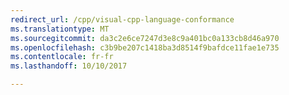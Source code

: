 ```yaml
---
redirect_url: /cpp/visual-cpp-language-conformance
ms.translationtype: MT
ms.sourcegitcommit: da3c2e6ce7247d3e8c9a401bc0a133cb8d46a970
ms.openlocfilehash: c3b9be207c1418ba3d8514f9bafdce11fae1e735
ms.contentlocale: fr-fr
ms.lasthandoff: 10/10/2017

---
```

